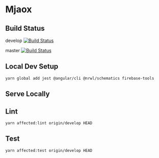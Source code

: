 # Mjaox

## Build Status

develop
[![Build Status](https://travis-ci.com/frgul006/mjaox.svg?branch=develop)](https://travis-ci.com/frgul006/mjaox)

master
[![Build Status](https://travis-ci.com/frgul006/mjaox.svg?branch=master)](https://travis-ci.com/frgul006/mjaox)

## Local Dev Setup

```node
yarn global add jest @angular/cli @nrwl/schematics firebase-tools
```

## Serve Locally

## Lint

```node
yarn affected:lint origin/develop HEAD
```

## Test

```node
yarn affected:test origin/develop HEAD
```
